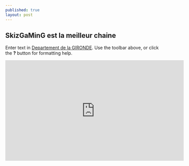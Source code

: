```yaml
---
published: true
layout: post
---
```



## SkizGaMinG est la meilleur chaine 

Enter text in [Departement de la GIRONDE](http://www.gironde.FR/). Use the toolbar above, or click the **?** button for formatting help.
<iframe width="560" height="315" src="https://www.youtube.com/embed/GA67orbSPsk" frameborder="0" allowfullscreen></iframe>
